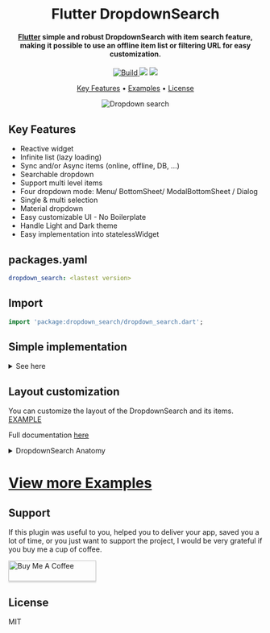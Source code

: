 <h1 align="center">
  Flutter DropdownSearch
  <br>
</h1>

<h4 align="center">
  <a href="https://flutter.io" target="_blank">Flutter</a> simple and robust DropdownSearch with item search feature, making it possible to use an offline item list or filtering URL for easy customization.
</h4>

<p align="center">
  <a href="https://pub.dev/packages/dropdown_search">
    <img src="https://img.shields.io/badge/build-passing-brightgreen"
         alt="Build">
  </a>
  <a href="https://pub.dev/packages/dropdown_search"><img src="https://img.shields.io/pub/v/dropdown_search"></a>
  <a href="https://www.buymeacoffee.com/SalimDev">
    <img src="https://img.shields.io/badge/$-donate-ff69b4.svg?maxAge=2592000&amp;style=flat">
  </a>
</p>

<p align="center">
  <a href="#key-features">Key Features</a> •
  <a href="https://github.com/salim-lachdhaf/searchable_dropdown/blob/master/example">Examples</a> •
  <a href="#license">License</a>
</p>

<p align="center">
  <img src="https://github.com/salim-lachdhaf/searchable_dropdown/blob/master/screenshots/example.gif?raw=true" alt="Dropdown search" />
</p>

## Key Features

* Reactive widget
* Infinite list (lazy loading)
* Sync and/or Async items (online, offline, DB, ...)
* Searchable dropdown
* Support multi level items
* Four dropdown mode: Menu/ BottomSheet/ ModalBottomSheet / Dialog
* Single & multi selection
* Material dropdown
* Easy customizable UI - No Boilerplate
* Handle Light and Dark theme
* Easy implementation into statelessWidget


## packages.yaml
```yaml
dropdown_search: <lastest version>
```

## Import
```dart
import 'package:dropdown_search/dropdown_search.dart';
```


## Simple implementation
<details><summary>See here</summary>

```dart
DropdownSearch<String>(
  items: (f, cs) => ["Item 1", 'Item 2', 'Item 3', 'Item 4'],
  popupProps: PopupProps.menu(
    disabledItemFn: (item) => item == 'Item 3',
    fit: FlexFit.loose
  ),
),
```
<img src="https://github.com/salim-lachdhaf/searchable_dropdown/blob/master/screenshots/exa1.png?raw=true" alt="Dropdown search" width="400" />



```dart
DropdownSearch<String>.multiSelection(
  mode: Mode.CUSTOM,
  items: (f, cs) => ["Monday", 'Tuesday', 'Wednesday', 'Thursday', 'Friday', 'Saturday', 'Sunday'],
  dropdownBuilder: (ctx, selectedItem) => Icon(Icons.calendar_month_outlined, size: 54),
),
```
<img src="https://github.com/salim-lachdhaf/searchable_dropdown/blob/master/screenshots/exa2.png?raw=true" alt="Dropdown search" width="400" />


```dart
DropdownSearch<(String, Color)>(
  clickProps: ClickProps(borderRadius: BorderRadius.circular(20)),
  mode: Mode.CUSTOM,
  items: (f, cs) => [
    ("Red", Colors.red),
    ("Black", Colors.black),
    ("Yellow", Colors.yellow),
    ('Blue', Colors.blue),
  ],
  compareFn: (item1, item2) => item1.$1 == item2.$2,
  popupProps: PopupProps.menu(
  menuProps: MenuProps(align: MenuAlign.bottomCenter),
    fit: FlexFit.loose,
    itemBuilder: (context, item, isDisabled, isSelected) => Padding(
      padding: const EdgeInsets.all(8.0),
      child: Text(item.$1, style: TextStyle(color: item.$2, fontSize: 16)),
    ),
  ),
  dropdownBuilder: (ctx, selectedItem) => Icon(Icons.face, color: selectedItem?.$2, size: 54),
),
```
<img src="https://github.com/salim-lachdhaf/searchable_dropdown/blob/master/screenshots/exa3.png?raw=true" alt="Dropdown search" width="400" />

```dart
DropdownSearch<(IconData, String)>(
  selectedItem: (Icons.person, 'Your Profile'),
  compareFn: (item1, item2) => item1.$1 == item2.$2,
  items: (f, cs) => [
    (Icons.person, 'Your Profile'),
    (Icons.settings, 'Setting'),
    (Icons.lock_open_rounded, 'Change Password'),
    (Icons.power_settings_new_rounded, 'Logout'),
  ],
  decoratorProps: DropDownDecoratorProps(
    decoration: InputDecoration(
      contentPadding: EdgeInsets.symmetric(vertical: 6),
      filled: true,
      fillColor: Color(0xFF1eb98f),
      border: OutlineInputBorder(
        borderSide: BorderSide(color: Colors.transparent),
        borderRadius: BorderRadius.circular(8),
      ),
      focusedBorder: OutlineInputBorder(
        borderSide: BorderSide(color: Colors.transparent),
        borderRadius: BorderRadius.circular(8),
      ),
      enabledBorder: OutlineInputBorder(
        borderSide: BorderSide(color: Colors.transparent),
        borderRadius: BorderRadius.circular(8),
      ),
    ),
  ),
  dropdownBuilder: (context, selectedItem) {
    return ListTile(
      leading: Icon(selectedItem!.$1, color: Colors.white),
      title: Text(
        selectedItem.$2,
        style: TextStyle(color: Colors.white, fontSize: 18, fontWeight: FontWeight.bold),
      ),
    );
  },
  popupProps: PopupProps.menu(
    itemBuilder: (context, item, isDisabled, isSelected) {
      return ListTile(
        contentPadding: EdgeInsets.symmetric(vertical: 8, horizontal: 12),
        leading: Icon(item.$1, color: Colors.white),
        title: Text(
          item.$2,
          style: TextStyle(color: Colors.white, fontSize: 18, fontWeight: FontWeight.bold),
        ),
      );
    },
    fit: FlexFit.loose,
    menuProps: MenuProps(
      backgroundColor: Colors.transparent,
      elevation: 0,
      margin: EdgeInsets.only(top: 16),
    ),
    containerBuilder: (ctx, popupWidget) {
      return Column(
        mainAxisSize: MainAxisSize.min,
        crossAxisAlignment: CrossAxisAlignment.end,
        children: [
          Padding(
            padding: const EdgeInsets.only(right: 12),
            child: Image.asset(
              'assets/images/arrow-up.png',
              color: Color(0xFF1eb98f),
              height: 14,
            ),
          ),
          Flexible(
            child: Container(
              decoration: BoxDecoration(
                color: Color(0xFF1eb98f),
                shape: BoxShape.rectangle,
                borderRadius: BorderRadius.circular(8),
              ),
              child: popupWidget,
            ),
          ),
        ],
      );
    },
  ),
),
```
<img src="https://github.com/salim-lachdhaf/searchable_dropdown/blob/master/screenshots/exa4.gif?raw=true" alt="Dropdown search" width="400" />


```dart
DropdownSearch<String>(
  items: (filter, infiniteScrollProps) => ['Item 1', 'Item 2', 'Item 3'],
  suffixProps: DropdownSuffixProps(
    dropdownButtonProps: DropdownButtonProps(
      iconClosed: Icon(Icons.keyboard_arrow_down),
      iconOpened: Icon(Icons.keyboard_arrow_up),
    ),
  ),
  decoratorProps: DropDownDecoratorProps(
    textAlign: TextAlign.center,
    decoration: InputDecoration(
      contentPadding: EdgeInsets.symmetric(vertical: 20),
      filled: true,
      fillColor: Colors.white,
      border: OutlineInputBorder(
        borderSide: BorderSide(color: Colors.transparent),
        borderRadius: BorderRadius.circular(12),
      ),
      focusedBorder: OutlineInputBorder(
        borderSide: BorderSide(color: Colors.transparent),
        borderRadius: BorderRadius.circular(12),
      ),
      enabledBorder: OutlineInputBorder(
        borderSide: BorderSide(color: Colors.transparent),
        borderRadius: BorderRadius.circular(12),
      ),
      hintText: 'Please select...',
      hintStyle: TextStyle(fontWeight: FontWeight.bold, fontSize: 18, color: Colors.grey),
    ),
  ),
  popupProps: PopupProps.menu(
    itemBuilder: (context, item, isDisabled, isSelected) {
      return Padding(
        padding: const EdgeInsets.symmetric(vertical: 12.0),
        child: Text(
          item,
          style: TextStyle(fontWeight: FontWeight.bold, fontSize: 18),
          textAlign: TextAlign.center,
        ),
      );
    },
    constraints: BoxConstraints(maxHeight: 160),
    menuProps: MenuProps(
      margin: EdgeInsets.only(top: 12),
      shape: const RoundedRectangleBorder(borderRadius: BorderRadius.all(Radius.circular(12))),
    ),
  ),
),
```
<img src="https://github.com/salim-lachdhaf/searchable_dropdown/blob/master/screenshots/exa5.png?raw=true" alt="Dropdown search" width="400" />


````dart
DropdownSearch<UserModel>.multiSelection(
  items: (filter, s) => getData(filter),
  compareFn: (i, s) => i.isEqual(s),
  popupProps: PopupPropsMultiSelection.bottomSheet(
    bottomSheetProps: BottomSheetProps(backgroundColor: Colors.blueGrey[50]),
    showSearchBox: true,
    itemBuilder: userModelPopupItem,
    suggestedItemProps: SuggestedItemProps(
      showSuggestedItems: true,
      suggestedItems: (us) {
        return us.where((e) => e.name.contains("Mrs")).toList();
      },
    ),
  ),
),
````
<img src="https://github.com/salim-lachdhaf/searchable_dropdown/blob/master/screenshots/exa6.gif?raw=true" alt="Dropdown search" width="400" />


````dart
DropdownSearch<int>(
  items: (f, cs) => List.generate(30, (i) => i + 1),
  decoratorProps: DropDownDecoratorProps(
    decoration: InputDecoration(labelText: "Dialog with title", hintText: "Select an Int"),
  ),
  popupProps: PopupProps.dialog(
    title: Container(
      decoration: BoxDecoration(color: Colors.deepPurple),
      alignment: Alignment.center,
      padding: EdgeInsets.symmetric(vertical: 16),
      child: Text(
        'Numbers 1..30',
        style: TextStyle(fontSize: 21, fontWeight: FontWeight.bold, color: Colors.white70),
      ),
    ),
    dialogProps: DialogProps(
      clipBehavior: Clip.antiAlias,
      shape: OutlineInputBorder(
        borderSide: BorderSide(width: 0),
        borderRadius: BorderRadius.circular(25),
      ),
    ),
  ),
),
````
<img src="https://github.com/salim-lachdhaf/searchable_dropdown/blob/master/screenshots/exa7.gif?raw=true" alt="Dropdown search" width="400" />

</details>

## Layout customization
You can customize the layout of the DropdownSearch and its items. [EXAMPLE](https://github.com/salim-lachdhaf/searchable_dropdown/tree/master/example#custom-layout-endpoint-example)

Full documentation [here](https://pub.dev/documentation/dropdown_search/latest/dropdown_search/DropdownSearch-class.html)

<details><summary>DropdownSearch Anatomy</summary>
    <img src="https://github.com/salim-lachdhaf/searchable_dropdown/blob/master/screenshots/anatomy.png?raw=true" alt="Dropdown search" width="400" />
</details>


# [View more Examples](https://github.com/salim-lachdhaf/searchable_dropdown/tree/master/example)

## Support

If this plugin was useful to you, helped you to deliver your app, saved you a lot of time, or you just want to support the project, I would be very grateful if you buy me a cup of coffee.

<a href="https://www.buymeacoffee.com/SalimDev" target="_blank"><img src="https://www.buymeacoffee.com/assets/img/custom_images/purple_img.png" alt="Buy Me A Coffee" style="height: 41px !important;width: 174px !important;box-shadow: 0px 3px 2px 0px rgba(190, 190, 190, 0.5) !important;-webkit-box-shadow: 0px 3px 2px 0px rgba(190, 190, 190, 0.5) !important;" ></a>

## License

MIT
